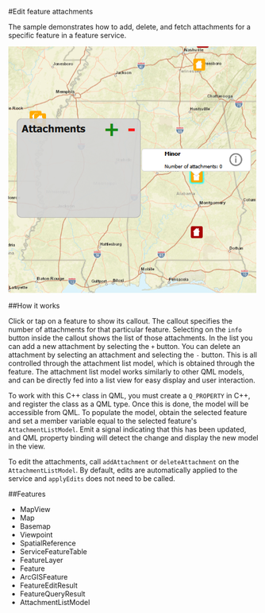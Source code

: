 #Edit feature attachments

The sample demonstrates how to add, delete, and fetch attachments for a specific feature in a feature service.

![](screenshot.png)

##How it works

Click or tap on a feature to show its callout. The callout specifies the number of attachments for that particular feature. Selecting on the `info` button inside the callout shows the list of those attachments. In the list you can add a new attachment by selecting the `+` button. You can delete an attachment by selecting an attachment and selecting the `-` button. This is all controlled through the attachment list model, which is obtained through the feature. The attachment list model works similarly to other QML models, and can be directly fed into a list view for easy display and user interaction. 

To work with this C++ class in QML, you must create a `Q_PROPERTY` in C++, and register the class as a QML type. Once this is done, the model will be accessible from QML. 
To populate the model, obtain the selected feature and set a member variable equal to the selected feature's `AttachmentListModel`. Emit a signal indicating that this has been updated, and QML property binding will detect the change and display the new model in the view. 

To edit the attachments, call `addAttachment` or `deleteAttachment` on the `AttachmentListModel`. By default, edits are automatically applied to the service and `applyEdits` does not need to be called.

##Features
- MapView
- Map
- Basemap
- Viewpoint
- SpatialReference
- ServiceFeatureTable
- FeatureLayer
- Feature
- ArcGISFeature
- FeatureEditResult
- FeatureQueryResult
- AttachmentListModel